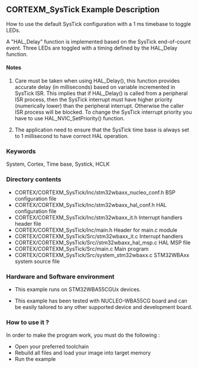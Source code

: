## <b>CORTEXM_SysTick Example Description</b>

How to use the default SysTick configuration with a 1 ms timebase to toggle LEDs.

  A "HAL_Delay" function is implemented based on the SysTick end-of-count event.
  Three LEDs are toggled with a timing defined by the HAL_Delay function.

#### <b>Notes</b>

 1. Care must be taken when using HAL_Delay(), this function provides accurate
    delay (in milliseconds) based on variable incremented in SysTick ISR. This
    implies that if HAL_Delay() is called from a peripheral ISR process, then 
    the SysTick interrupt must have higher priority (numerically lower)
    than the peripheral interrupt. Otherwise the caller ISR process will be blocked.
    To change the SysTick interrupt priority you have to use HAL_NVIC_SetPriority() function.

 2. The application need to ensure that the SysTick time base is always set to 1 millisecond
    to have correct HAL operation.

### <b>Keywords</b>

System, Cortex, Time base, Systick, HCLK 

### <b>Directory contents</b>

  - CORTEX/CORTEXM_SysTick/Inc/stm32wbaxx_nucleo_conf.h     BSP configuration file
  - CORTEX/CORTEXM_SysTick/Inc/stm32wbaxx_hal_conf.h    HAL configuration file
  - CORTEX/CORTEXM_SysTick/Inc/stm32wbaxx_it.h          Interrupt handlers header file
  - CORTEX/CORTEXM_SysTick/Inc/main.h                  Header for main.c module
  - CORTEX/CORTEXM_SysTick/Src/stm32wbaxx_it.c          Interrupt handlers
  - CORTEX/CORTEXM_SysTick/Src//stm32wbaxx_hal_msp.c     HAL MSP file
  - CORTEX/CORTEXM_SysTick/Src/main.c                  Main program
  - CORTEX/CORTEXM_SysTick/Src/system_stm32wbaxx.c      STM32WBAxx system source file

### <b>Hardware and Software environment</b>

  - This example runs on STM32WBA55CGUx devices.
    
  - This example has been tested with NUCLEO-WBA55CG board and can be
    easily tailored to any other supported device and development board.

### <b>How to use it ?</b>

In order to make the program work, you must do the following :

- Open your preferred toolchain
- Rebuild all files and load your image into target memory
- Run the example
